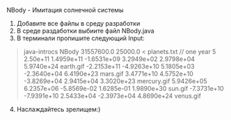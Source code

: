 NBody - Имитация солнечной системы

1) Добавите все файлы в среду разработки
2) В среде раздаботки выбиите файл NBody.java
3) В терминали пропишите следующий Input:

> java-introcs NBody 31557600.0 25000.0 < planets.txt    // one year
5
2.50e+11
 1.4959e+11 -1.6531e+09  3.2949e+02  2.9798e+04  5.9740e+24    earth.gif
-2.2153e+11 -4.9263e+10  5.1805e+03 -2.3640e+04  6.4190e+23     mars.gif
 3.4771e+10  4.5752e+10 -3.8269e+04  2.9415e+04  3.3020e+23  mercury.gif
 5.9426e+05  6.2357e+06 -5.8569e-02  1.6285e-01  1.9890e+30      sun.gif
-7.3731e+10 -7.9391e+10  2.5433e+04 -2.3973e+04  4.8690e+24    venus.gif

4) Наслаждайтесь зрелищем:)
